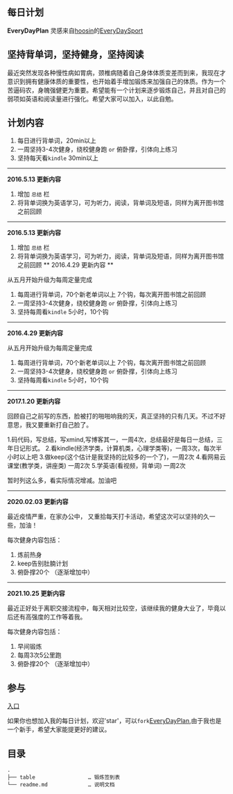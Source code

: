 ## 每日计划

**EveryDayPlan** 灵感来自[hoosin](https://github.com/hoosin)的[EveryDaySport](https://github.com/hoosin/EveryDaySport)


## 坚持背单词，坚持健身，坚持阅读 
最近突然发现各种慢性病如胃病，颈椎病随着自己身体体质变差而到来，我现在才意识到拥有健康体质的重要性，也开始着手增加锻炼来加强自己的体质。作为一个苦逼码农，身魄强健更为重要。希望能有一个计划来逐步锻炼自己，并且对自己的弱项如英语和阅读量进行强化。希望大家可以加入，以此自勉。

## 计划内容

1. 每日进行背单词，20min以上
2. 一周坚持3-4次健身，绕校健身跑 `or` 俯卧撑，引体向上练习
3. 坚持每天看`kindle` 30min以上

-----------------------

**2016.5.13 更新内容**


1. 增加 `总结` 栏
2. 将背单词换为英语学习，可为听力，阅读，背单词及短语，同样为离开图书馆之前回顾

----------------------

**2016.5.13 更新内容**


1. 增加 `总结` 栏
2. 将背单词换为英语学习，可为听力，阅读，背单词及短语，同样为离开图书馆之前回顾
** 2016.4.29 更新内容 **


从五月开始升级为每周定量完成

1. 每周进行背单词，70个新老单词以上 7个钩，每次离开图书馆之前回顾
2. 一周坚持3-4次健身，绕校健身跑 `or` 俯卧撑，引体向上练习
3. 坚持每周看`kindle` 5小时，10个钩

----------------------

**2016.4.29 更新内容**


从五月开始升级为每周定量完成

1. 每周进行背单词，70个新老单词以上 7个钩，每次离开图书馆之前回顾
2. 一周坚持3-4次健身，绕校健身跑 `or` 俯卧撑，引体向上练习
3. 坚持每周看`kindle` 5小时，10个钩

----------------------


**2017.1.20 更新内容**

回顾自己之前写的东西，脸被打的啪啪响我的天，真正坚持的只有几天。不过不好意思，我又要重新打自己脸了。

1.码代码，写总结，写xmind,写博客其一，一周4次，总结最好是每日一总结，三年日记形式。
2.看kindle(经济学类，计算机类，心理学类等)，一周3次，每次半小时以上吧
3.做keep(这个估计是我坚持的比较多的一个了)，一周2次
4.看网易云课堂(教学类，讲座类) 一周2次
5.学英语(看视频，背单词) 一周2次

暂时列这么多，看实际情况增减。加油吧


--------

**2020.02.03 更新内容**

最近疫情严重，在家办公中， 又重拾每天打卡活动，希望这次可以坚持的久一些，加油！

每次健身内容包括：

1. 炼前热身
2. keep告别肚腩计划
3. 俯卧撑20个
（逐渐增加中）

--------

**2021.10.25 更新内容**

最近正好处于离职交接流程中，每天相对比较空，该继续我的健身大业了，毕竟以后还有高强度的工作等着我。

每次健身内容包括：
1. 早间锻炼
2. 每周3次5公里跑
3. 俯卧撑20个
（逐渐增加中）



## 参与

[入口](https://github.com/zjbao123/EveryDayPlan)


如果你也想加入我的每日计划，欢迎'star'，可以`fork`[EveryDayPlan](https://github.com/zjbao123/EveryDayPlan/tree/master),由于我也是一个新手，希望大家能提更好的建议。

## 目录

```
.
├── table                 … 锻炼签到表
└── readme.md             … 说明文档
```
